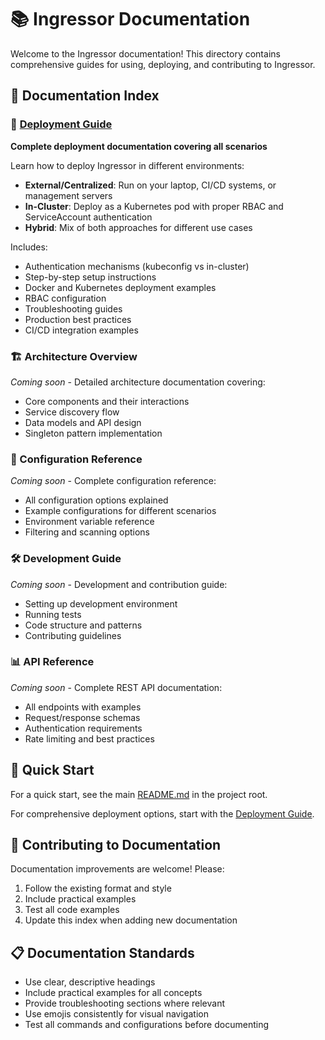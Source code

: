 # 📚 Ingressor Documentation

Welcome to the Ingressor documentation! This directory contains comprehensive guides for using, deploying, and contributing to Ingressor.

## 📖 Documentation Index

### 🚀 [Deployment Guide](deployment.md)
**Complete deployment documentation covering all scenarios**

Learn how to deploy Ingressor in different environments:
- **External/Centralized**: Run on your laptop, CI/CD systems, or management servers
- **In-Cluster**: Deploy as a Kubernetes pod with proper RBAC and ServiceAccount authentication
- **Hybrid**: Mix of both approaches for different use cases

Includes:
- Authentication mechanisms (kubeconfig vs in-cluster)
- Step-by-step setup instructions
- Docker and Kubernetes deployment examples
- RBAC configuration
- Troubleshooting guides
- Production best practices
- CI/CD integration examples

### 🏗️ Architecture Overview
*Coming soon* - Detailed architecture documentation covering:
- Core components and their interactions
- Service discovery flow
- Data models and API design
- Singleton pattern implementation

### 🔧 Configuration Reference
*Coming soon* - Complete configuration reference:
- All configuration options explained
- Example configurations for different scenarios
- Environment variable reference
- Filtering and scanning options

### 🛠️ Development Guide
*Coming soon* - Development and contribution guide:
- Setting up development environment
- Running tests
- Code structure and patterns
- Contributing guidelines

### 📊 API Reference
*Coming soon* - Complete REST API documentation:
- All endpoints with examples
- Request/response schemas
- Authentication requirements
- Rate limiting and best practices

## 🚀 Quick Start

For a quick start, see the main [README.md](../README.md) in the project root.

For comprehensive deployment options, start with the [Deployment Guide](deployment.md).

## 🤝 Contributing to Documentation

Documentation improvements are welcome! Please:

1. Follow the existing format and style
2. Include practical examples
3. Test all code examples
4. Update this index when adding new documentation

## 📋 Documentation Standards

- Use clear, descriptive headings
- Include practical examples for all concepts
- Provide troubleshooting sections where relevant
- Use emojis consistently for visual navigation
- Test all commands and configurations before documenting
